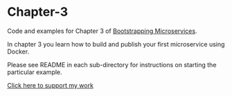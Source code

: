 # Chapter-3

Code and examples for Chapter 3 of [Bootstrapping Microservices](http://bit.ly/2o0aDsP).

In chapter 3 you learn how to build and publish your first microservice using Docker.

Please see README in each sub-directory for instructions on starting the particular example.

[Click here to support my work](https://www.codecapers.com.au/about#support-my-work)
